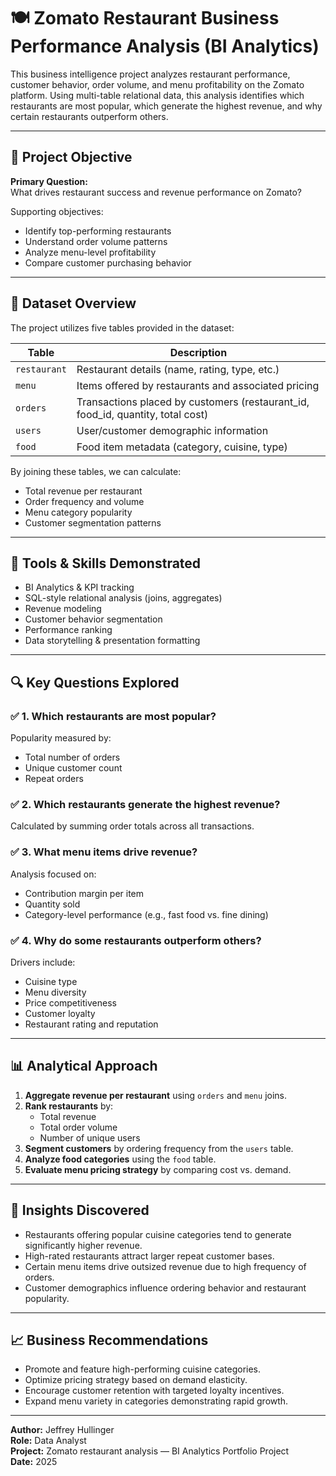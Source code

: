 # 🍽️ Zomato Restaurant Business Performance Analysis (BI Analytics)

This business intelligence project analyzes restaurant performance, customer behavior, order volume, and menu profitability on the Zomato platform. Using multi-table relational data, this analysis identifies which restaurants are most popular, which generate the highest revenue, and why certain restaurants outperform others.

---

## 🎯 Project Objective

**Primary Question:**  
What drives restaurant success and revenue performance on Zomato?

Supporting objectives:
- Identify top-performing restaurants
- Understand order volume patterns
- Analyze menu-level profitability
- Compare customer purchasing behavior

---

## 📂 Dataset Overview

The project utilizes five tables provided in the dataset:

| Table | Description |
|--------|-------------|
| `restaurant` | Restaurant details (name, rating, type, etc.) |
| `menu` | Items offered by restaurants and associated pricing |
| `orders` | Transactions placed by customers (restaurant_id, food_id, quantity, total cost) |
| `users` | User/customer demographic information |
| `food` | Food item metadata (category, cuisine, type) |

By joining these tables, we can calculate:
- Total revenue per restaurant
- Order frequency and volume
- Menu category popularity
- Customer segmentation patterns

---

## 🧠 Tools & Skills Demonstrated

- BI Analytics & KPI tracking
- SQL-style relational analysis (joins, aggregates)
- Revenue modeling
- Customer behavior segmentation
- Performance ranking
- Data storytelling & presentation formatting

---

## 🔍 Key Questions Explored

### ✅ **1. Which restaurants are most popular?**
Popularity measured by:
- Total number of orders
- Unique customer count
- Repeat orders

### ✅ **2. Which restaurants generate the highest revenue?**
Calculated by summing order totals across all transactions.

### ✅ **3. What menu items drive revenue?**
Analysis focused on:
- Contribution margin per item
- Quantity sold
- Category-level performance (e.g., fast food vs. fine dining)

### ✅ **4. Why do some restaurants outperform others?**
Drivers include:
- Cuisine type
- Menu diversity
- Price competitiveness
- Customer loyalty
- Restaurant rating and reputation

---

## 📊 Analytical Approach

1. **Aggregate revenue per restaurant** using `orders` and `menu` joins.
2. **Rank restaurants** by:
   - Total revenue
   - Total order volume
   - Number of unique users
3. **Segment customers** by ordering frequency from the `users` table.
4. **Analyze food categories** using the `food` table.
5. **Evaluate menu pricing strategy** by comparing cost vs. demand.

---

## 🧾 Insights Discovered

- Restaurants offering popular cuisine categories tend to generate significantly higher revenue.
- High-rated restaurants attract larger repeat customer bases.
- Certain menu items drive outsized revenue due to high frequency of orders.
- Customer demographics influence ordering behavior and restaurant popularity.

---

## 📈 Business Recommendations

- Promote and feature high-performing cuisine categories.
- Optimize pricing strategy based on demand elasticity.
- Encourage customer retention with targeted loyalty incentives.
- Expand menu variety in categories demonstrating rapid growth.

---

**Author:** Jeffrey Hullinger  
**Role:** Data Analyst  
**Project:** Zomato restaurant analysis — BI Analytics Portfolio Project  
**Date:** 2025  
